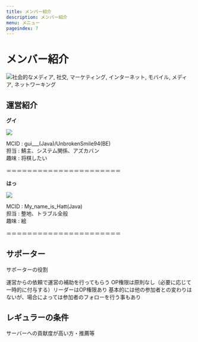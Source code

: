 ```yaml
---
title: メンバー紹介
description: メンバー紹介
menu: メニュー
pageindex: 7
---
```

# メンバー紹介

<!--StartFragment-->

![社会的なメディア, 社交, マーケティング, インターネット, モバイル, メディア, ネットワーキング](https://cdn.pixabay.com/photo/2020/05/18/16/17/social-media-5187243_960_720.png)

<!--EndFragment-->

## 運営紹介

**グイ**

![](/img/gui.png)

MCID : gui___(Java)/UnbrokenSmile94(BE)\
担当 : 鯖主、システム関係、アズカバン\
趣味 : 将棋したい

＝＝＝＝＝＝＝＝＝＝＝＝＝＝＝＝＝＝＝＝＝＝

**はっ**

![](/img/hatt.png)

MCID : My_name_is_Hatt(Java)\
担当 : 整地、トラブル全般\
趣味 : 絵

＝＝＝＝＝＝＝＝＝＝＝＝＝＝＝＝＝＝＝＝＝＝

## サポーター

サポーターの役割

運営からの依頼で運営の補助を行ってもらう
OP権限は原則なし（必要に応じて一時的に付与する）リーダーはOP権限あり
基本的には他の参加者との変わりはないが、場合によっては参加者のフォローを行う事もあり

## レギュラーの条件

サーバーへの貢献度が高い方・推薦等